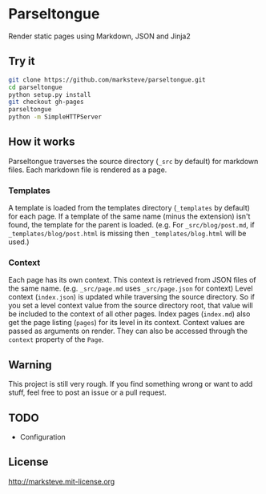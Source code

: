 # Parseltongue

Render static pages using Markdown, JSON and Jinja2


## Try it

```bash
git clone https://github.com/marksteve/parseltongue.git
cd parseltongue
python setup.py install
git checkout gh-pages
parseltongue
python -m SimpleHTTPServer
```


## How it works

Parseltongue traverses the source directory (`_src` by default) for markdown
files. Each markdown file is rendered as a page.

### Templates

A template is loaded from the templates directory (`_templates` by default) for
each page. If a template of the same name (minus the extension) isn't found,
the template for the parent is loaded. (e.g. For `_src/blog/post.md`, if
`_templates/blog/post.html` is missing then `_templates/blog.html` will be
used.)

### Context

Each page has its own context. This context is retrieved from JSON files of the
same name. (e.g. `_src/page.md` uses `_src/page.json` for context) Level
context (`index.json`) is updated while traversing the source directory. So if
you set a level context value from the source directory root, that value
will be included to the context of all other pages. Index pages (`index.md`)
also get the page listing (`pages`) for its level in its context. Context
values are passed as arguments on render. They can also be accessed through
the `context` property of the `Page`.

## Warning

This project is still very rough. If you find something wrong or want to add
stuff, feel free to post an issue or a pull request.


## TODO

* Configuration

## License

http://marksteve.mit-license.org
